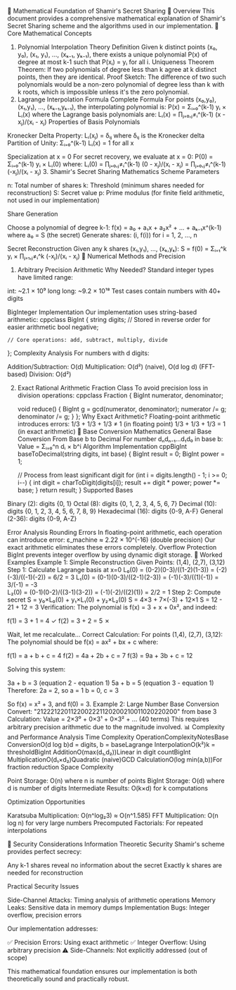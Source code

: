 📐 Mathematical Foundation of Shamir's Secret Sharing
🎯 Overview
This document provides a comprehensive mathematical explanation of Shamir's Secret Sharing scheme and the algorithms used in our implementation.
🔢 Core Mathematical Concepts
1. Polynomial Interpolation Theory
Definition
Given k distinct points (x₀, y₀), (x₁, y₁), ..., (xₖ₋₁, yₖ₋₁), there exists a unique polynomial P(x) of degree at most k-1 such that P(xᵢ) = yᵢ for all i.
Uniqueness Theorem
Theorem: If two polynomials of degree less than k agree at k distinct points, then they are identical.
Proof Sketch: The difference of two such polynomials would be a non-zero polynomial of degree less than k with k roots, which is impossible unless it's the zero polynomial.
2. Lagrange Interpolation Formula
Complete Formula
For points (x₀,y₀), (x₁,y₁), ..., (xₖ₋₁,yₖ₋₁), the interpolating polynomial is:
P(x) = Σᵢ₌₀^(k-1) yᵢ × Lᵢ(x)
where the Lagrange basis polynomials are:
Lᵢ(x) = ∏ⱼ₌₀,ⱼ≠ᵢ^(k-1) (x - xⱼ)/(xᵢ - xⱼ)
Properties of Basis Polynomials

Kronecker Delta Property: Lᵢ(xⱼ) = δᵢⱼ where δᵢⱼ is the Kronecker delta
Partition of Unity: Σᵢ₌₀^(k-1) Lᵢ(x) = 1 for all x

Specialization at x = 0
For secret recovery, we evaluate at x = 0:
P(0) = Σᵢ₌₀^(k-1) yᵢ × Lᵢ(0)
where:
Lᵢ(0) = ∏ⱼ₌₀,ⱼ≠ᵢ^(k-1) (0 - xⱼ)/(xᵢ - xⱼ) = ∏ⱼ₌₀,ⱼ≠ᵢ^(k-1) (-xⱼ)/(xᵢ - xⱼ)
3. Shamir's Secret Sharing Mathematics
Scheme Parameters

n: Total number of shares
k: Threshold (minimum shares needed for reconstruction)
S: Secret value
p: Prime modulus (for finite field arithmetic, not used in our implementation)

Share Generation

Choose a polynomial of degree k-1:
f(x) = a₀ + a₁x + a₂x² + ... + aₖ₋₁x^(k-1)
where a₀ = S (the secret)
Generate shares: (i, f(i)) for i = 1, 2, ..., n

Secret Reconstruction
Given any k shares (x₁,y₁), ..., (xₖ,yₖ):
S = f(0) = Σᵢ₌₁^k yᵢ × ∏ⱼ₌₁,ⱼ≠ᵢ^k (-xⱼ)/(xᵢ - xⱼ)
🧮 Numerical Methods and Precision
1. Arbitrary Precision Arithmetic
Why Needed?
Standard integer types have limited range:

int: ~2.1 × 10⁹
long long: ~9.2 × 10¹⁸
Test cases contain numbers with 40+ digits

BigInteger Implementation
Our implementation uses string-based arithmetic:
cppclass BigInt {
    string digits;  // Stored in reverse order for easier arithmetic
    bool negative;
    
    // Core operations: add, subtract, multiply, divide
};
Complexity Analysis
For numbers with d digits:

Addition/Subtraction: O(d)
Multiplication: O(d²) (naive), O(d log d) (FFT-based)
Division: O(d²)

2. Exact Rational Arithmetic
Fraction Class
To avoid precision loss in division operations:
cppclass Fraction {
    BigInt numerator, denominator;
    
    void reduce() {
        BigInt g = gcd(numerator, denominator);
        numerator /= g;
        denominator /= g;
    }
};
Why Exact Arithmetic?
Floating-point arithmetic introduces errors:
1/3 + 1/3 + 1/3 ≠ 1  (in floating point)
1/3 + 1/3 + 1/3 = 1   (in exact arithmetic)
🔄 Base Conversion Mathematics
General Base Conversion
From Base b to Decimal
For number dₙdₙ₋₁...d₁d₀ in base b:
Value = Σᵢ₌₀^n dᵢ × b^i
Algorithm Implementation
cppBigInt baseToDecimal(string digits, int base) {
    BigInt result = 0;
    BigInt power = 1;
    
    // Process from least significant digit
    for (int i = digits.length() - 1; i >= 0; i--) {
        int digit = charToDigit(digits[i]);
        result += digit * power;
        power *= base;
    }
    return result;
}
Supported Bases

Binary (2): digits {0, 1}
Octal (8): digits {0, 1, 2, 3, 4, 5, 6, 7}
Decimal (10): digits {0, 1, 2, 3, 4, 5, 6, 7, 8, 9}
Hexadecimal (16): digits {0-9, A-F}
General (2-36): digits {0-9, A-Z}

Error Analysis
Rounding Errors
In floating-point arithmetic, each operation can introduce error:
ε_machine ≈ 2.22 × 10^(-16)  (double precision)
Our exact arithmetic eliminates these errors completely.
Overflow Protection
BigInt prevents integer overflow by using dynamic digit storage.
🎲 Worked Examples
Example 1: Simple Reconstruction
Given Points: (1,4), (2,7), (3,12)
Step 1: Calculate Lagrange basis at x=0
L₀(0) = (0-2)(0-3)/((1-2)(1-3)) = (-2)(-3)/((-1)(-2)) = 6/2 = 3
L₁(0) = (0-1)(0-3)/((2-1)(2-3)) = (-1)(-3)/((1)(-1)) = 3/(-1) = -3  
L₂(0) = (0-1)(0-2)/((3-1)(3-2)) = (-1)(-2)/((2)(1)) = 2/2 = 1
Step 2: Compute secret
S = y₀×L₀(0) + y₁×L₁(0) + y₂×L₂(0)
S = 4×3 + 7×(-3) + 12×1
S = 12 - 21 + 12 = 3
Verification: The polynomial is f(x) = 3 + x + 0x², and indeed:

f(1) = 3 + 1 = 4 ✓
f(2) = 3 + 2 = 5 ✗

Wait, let me recalculate...
Correct Calculation:
For points (1,4), (2,7), (3,12):
The polynomial should be f(x) = ax² + bx + c where:

f(1) = a + b + c = 4
f(2) = 4a + 2b + c = 7
f(3) = 9a + 3b + c = 12

Solving this system:

3a + b = 3 (equation 2 - equation 1)
5a + b = 5 (equation 3 - equation 1)
Therefore: 2a = 2, so a = 1
b = 0, c = 3

So f(x) = x² + 3, and f(0) = 3.
Example 2: Large Number Base Conversion
Convert: "2122212201122002221120200210011020220200" from base 3
Calculation:
Value = 2×3⁰ + 0×3¹ + 0×3² + ... (40 terms)
This requires arbitrary precision arithmetic due to the magnitude involved.
📊 Complexity and Performance Analysis
Time Complexity
OperationComplexityNotesBase ConversionO(d log b)d = digits, b = baseLagrange InterpolationO(k²)k = thresholdBigInt AdditionO(max(d₁,d₂))Linear in digit countBigInt MultiplicationO(d₁×d₂)Quadratic (naive)GCD CalculationO(log min(a,b))For fraction reduction
Space Complexity

Point Storage: O(n) where n is number of points
BigInt Storage: O(d) where d is number of digits
Intermediate Results: O(k×d) for k computations

Optimization Opportunities

Karatsuba Multiplication: O(n^log₂3) ≈ O(n^1.585)
FFT Multiplication: O(n log n) for very large numbers
Precomputed Factorials: For repeated interpolations

🔐 Security Considerations
Information Theoretic Security
Shamir's scheme provides perfect secrecy:

Any k-1 shares reveal no information about the secret
Exactly k shares are needed for reconstruction

Practical Security Issues

Side-Channel Attacks: Timing analysis of arithmetic operations
Memory Leaks: Sensitive data in memory dumps
Implementation Bugs: Integer overflow, precision errors

Our implementation addresses:

✅ Precision Errors: Using exact arithmetic
✅ Integer Overflow: Using arbitrary precision
⚠️ Side-Channels: Not explicitly addressed (out of scope)

This mathematical foundation ensures our implementation is both theoretically sound and practically robust.
